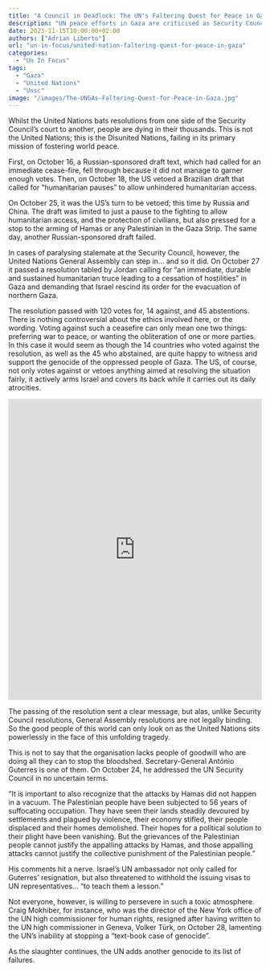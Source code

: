 ```yaml
---
title: "A Council in Deadlock: The UN's Faltering Quest for Peace in Gaza"
description: "UN peace efforts in Gaza are criticised as Security Council vetoes block cease-fire moves and expose the General Assembly's limited power."
date: 2023-11-15T10:00:00+02:00
authors: ["Adrian Liberto"]
url: "un-in-focus/united-nation-faltering-quest-for-peace-in-gaza"
categories: 
  - "Un In Focus"
tags: 
  - "Gaza"
  - "United Nations"
  - "Unsc"
image: "/images/The-UNGAs-Faltering-Quest-for-Peace-in-Gaza.jpg"
---
```

Whilst the United Nations bats resolutions from one side of the Security Council’s court to another, people are dying in their thousands. This is not the United Nations; this is the Disunited Nations, failing in its primary mission of fostering world peace. 

First, on October 16, a Russian-sponsored draft text, which had called for an immediate cease-fire, fell through because it did not manage to garner enough votes. Then, on October 18, the US vetoed a Brazilian draft that called for “humanitarian pauses” to allow unhindered humanitarian access. 

On October 25, it was the US’s turn to be vetoed; this time by Russia and China. The draft was limited to just a pause to the fighting to allow humanitarian access, and the protection of civilians, but also pressed for a stop to the arming of Hamas or any Palestinian in the Gaza Strip. The same day, another Russian-sponsored draft failed.

In cases of paralysing stalemate at the Security Council, however, the United Nations General Assembly can step in... and so it did. On October 27 it passed a resolution tabled by Jordan calling for “an immediate, durable and sustained humanitarian truce leading to a cessation of hostilities” in Gaza and demanding that Israel rescind its order for the evacuation of northern Gaza. 

The resolution passed with 120 votes for, 14 against, and 45 abstentions. There is nothing controversial about the ethics involved here, or the wording. Voting against such a ceasefire can only mean one two things: preferring war to peace, or wanting the obliteration of one or more parties. In this case it would seem as though the 14 countries who voted against the resolution, as well as the 45 who abstained, are quite happy to witness and support the genocide of the oppressed people of Gaza. The US, of course, not only votes against or vetoes anything aimed at resolving the situation fairly, it actively arms Israel and covers its back while it carries out its daily atrocities.

<iframe class="scribd_iframe_embed" title="UNGA Resolution on Gaza Ceasefire – October 2021 (ES-10 21)" src="https://www.scribd.com/embeds/683270446/content?start_page=1&amp;view_mode=scroll&amp;access_key=key-jjSzUMojelWhB3PxQTEi" data-auto-height="false" data-aspect-ratio="0.7729220222793488" scrolling="no" id="doc_22409" width="100%" height="600" frameborder="0"></iframe>

The passing of the resolution sent a clear message, but alas, unlike Security Council resolutions, General Assembly resolutions are not legally binding. So the good people of this world can only look on as the United Nations sits powerlessly in the face of this unfolding tragedy.

This is not to say that the organisation lacks people of goodwill who are doing all they can to stop the bloodshed. Secretary-General António Guterres is one of them. On October 24, he addressed the UN Security Council in no uncertain terms.

“It is important to also recognize that the attacks by Hamas did not happen in a vacuum. The Palestinian people have been subjected to 56 years of suffocating occupation. They have seen their lands steadily devoured by settlements and plagued by violence, their economy stifled, their people displaced and their homes demolished. Their hopes for a political solution to their plight have been vanishing. But the grievances of the Palestinian people cannot justify the appalling attacks by Hamas, and those appalling attacks cannot justify the collective punishment of the Palestinian people.”

His comments hit a nerve. Israel’s UN ambassador not only called for Guterres’ resignation, but also threatened to withhold the issuing visas to UN representatives… “to teach them a lesson.”

Not everyone, however, is willing to persevere in such a toxic atmosphere. Craig Mokhiber, for instance, who was the director of the New York office of the UN high commissioner for human rights, resigned after having written to the UN high commissioner in Geneva, Volker Türk, on October 28, lamenting the UN’s inability at stopping a “text-book case of genocide”.

As the slaughter continues, the UN adds another genocide to its list of failures.
